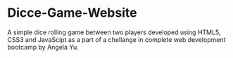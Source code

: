 # Dicce-Game-Website
A simple dice rolling game between two players developed using HTML5, CSS3 and JavaScipt as a part of a chellange in complete web development bootcamp by Angela Yu.
